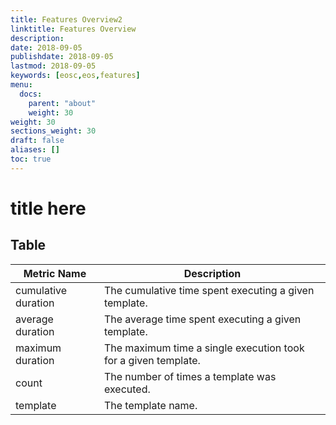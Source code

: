 ```yaml
---
title: Features Overview2
linktitle: Features Overview
description:
date: 2018-09-05
publishdate: 2018-09-05
lastmod: 2018-09-05
keywords: [eosc,eos,features]
menu:
  docs:
    parent: "about"
    weight: 30
weight: 30
sections_weight: 30
draft: false
aliases: []
toc: true
---
```


# title here

## Table

| Metric Name         | Description |
|---------------------|-------------|
| cumulative duration | The cumulative time spent executing a given template. |
| average duration    | The average time spent executing a given template. |
| maximum duration    | The maximum time a single execution took for a given template. |
| count               | The number of times a template was executed. |
| template            | The template name. |

